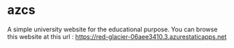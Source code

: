 # azcs
A simple university website for the educational purpose.
You can browse this website at this url :
https://red-glacier-06aee3410.3.azurestaticapps.net
